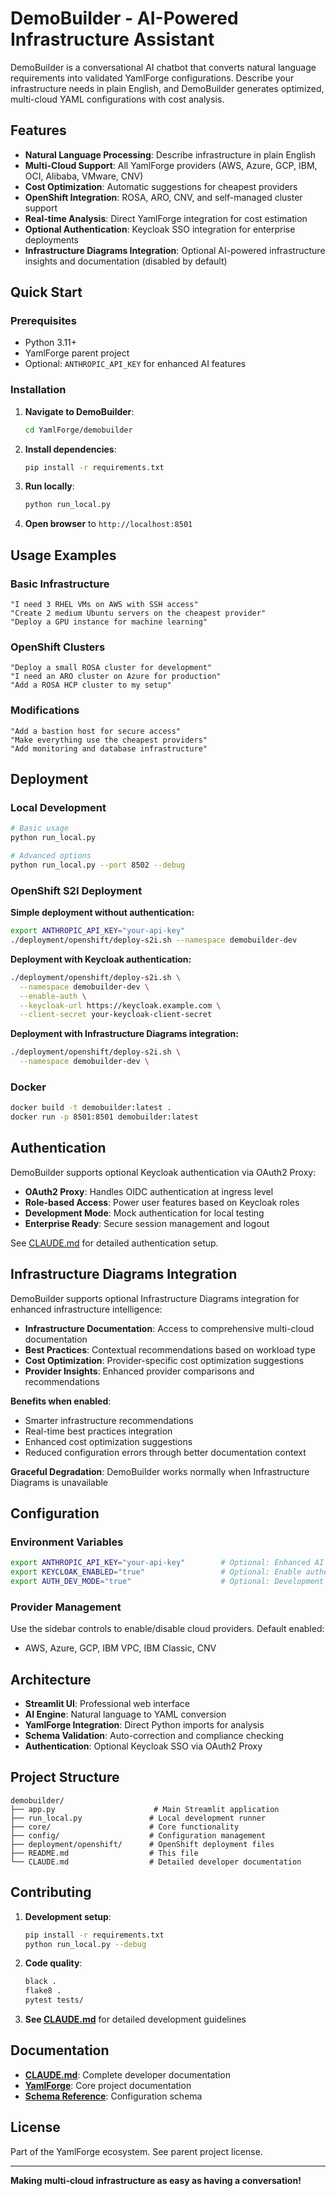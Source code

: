 # DemoBuilder - AI-Powered Infrastructure Assistant

DemoBuilder is a conversational AI chatbot that converts natural language requirements into validated YamlForge configurations. Describe your infrastructure needs in plain English, and DemoBuilder generates optimized, multi-cloud YAML configurations with cost analysis.

## Features

- **Natural Language Processing**: Describe infrastructure in plain English
- **Multi-Cloud Support**: All YamlForge providers (AWS, Azure, GCP, IBM, OCI, Alibaba, VMware, CNV)
- **Cost Optimization**: Automatic suggestions for cheapest providers
- **OpenShift Integration**: ROSA, ARO, CNV, and self-managed cluster support
- **Real-time Analysis**: Direct YamlForge integration for cost estimation
- **Optional Authentication**: Keycloak SSO integration for enterprise deployments
- **Infrastructure Diagrams Integration**: Optional AI-powered infrastructure insights and documentation (disabled by default)

## Quick Start

### Prerequisites
- Python 3.11+
- YamlForge parent project
- Optional: `ANTHROPIC_API_KEY` for enhanced AI features

### Installation

1. **Navigate to DemoBuilder**:
   ```bash
   cd YamlForge/demobuilder
   ```

2. **Install dependencies**:
   ```bash
   pip install -r requirements.txt
   ```

3. **Run locally**:
   ```bash
   python run_local.py
   ```

4. **Open browser** to `http://localhost:8501`

## Usage Examples

### Basic Infrastructure
```
"I need 3 RHEL VMs on AWS with SSH access"
"Create 2 medium Ubuntu servers on the cheapest provider"
"Deploy a GPU instance for machine learning"
```

### OpenShift Clusters
```
"Deploy a small ROSA cluster for development"
"I need an ARO cluster on Azure for production"
"Add a ROSA HCP cluster to my setup"
```

### Modifications
```
"Add a bastion host for secure access"
"Make everything use the cheapest providers"
"Add monitoring and database infrastructure"
```

## Deployment

### Local Development
```bash
# Basic usage
python run_local.py

# Advanced options
python run_local.py --port 8502 --debug
```

### OpenShift S2I Deployment

**Simple deployment without authentication:**
```bash
export ANTHROPIC_API_KEY="your-api-key"
./deployment/openshift/deploy-s2i.sh --namespace demobuilder-dev
```

**Deployment with Keycloak authentication:**
```bash
./deployment/openshift/deploy-s2i.sh \
  --namespace demobuilder-dev \
  --enable-auth \
  --keycloak-url https://keycloak.example.com \
  --client-secret your-keycloak-client-secret
```

**Deployment with Infrastructure Diagrams integration:**
```bash
./deployment/openshift/deploy-s2i.sh \
  --namespace demobuilder-dev \
```

### Docker
```bash
docker build -t demobuilder:latest .
docker run -p 8501:8501 demobuilder:latest
```

## Authentication

DemoBuilder supports optional Keycloak authentication via OAuth2 Proxy:

- **OAuth2 Proxy**: Handles OIDC authentication at ingress level
- **Role-based Access**: Power user features based on Keycloak roles
- **Development Mode**: Mock authentication for local testing
- **Enterprise Ready**: Secure session management and logout

See [CLAUDE.md](CLAUDE.md) for detailed authentication setup.

## Infrastructure Diagrams Integration

DemoBuilder supports optional Infrastructure Diagrams integration for enhanced infrastructure intelligence:

- **Infrastructure Documentation**: Access to comprehensive multi-cloud documentation
- **Best Practices**: Contextual recommendations based on workload type
- **Cost Optimization**: Provider-specific cost optimization suggestions
- **Provider Insights**: Enhanced provider comparisons and recommendations


**Benefits when enabled**:
- Smarter infrastructure recommendations
- Real-time best practices integration
- Enhanced cost optimization suggestions
- Reduced configuration errors through better documentation context

**Graceful Degradation**: DemoBuilder works normally when Infrastructure Diagrams is unavailable

## Configuration

### Environment Variables
```bash
export ANTHROPIC_API_KEY="your-api-key"        # Optional: Enhanced AI features
export KEYCLOAK_ENABLED="true"                 # Optional: Enable authentication
export AUTH_DEV_MODE="true"                    # Optional: Development mode
```

### Provider Management
Use the sidebar controls to enable/disable cloud providers. Default enabled:
- AWS, Azure, GCP, IBM VPC, IBM Classic, CNV

## Architecture

- **Streamlit UI**: Professional web interface
- **AI Engine**: Natural language to YAML conversion
- **YamlForge Integration**: Direct Python imports for analysis
- **Schema Validation**: Auto-correction and compliance checking
- **Authentication**: Optional Keycloak SSO via OAuth2 Proxy

## Project Structure

```
demobuilder/
├── app.py                      # Main Streamlit application
├── run_local.py               # Local development runner
├── core/                      # Core functionality
├── config/                    # Configuration management
├── deployment/openshift/      # OpenShift deployment files
├── README.md                  # This file
└── CLAUDE.md                  # Detailed developer documentation
```

## Contributing

1. **Development setup**:
   ```bash
   pip install -r requirements.txt
   python run_local.py --debug
   ```

2. **Code quality**:
   ```bash
   black .
   flake8 .
   pytest tests/
   ```

3. **See [CLAUDE.md](CLAUDE.md)** for detailed development guidelines

## Documentation

- **[CLAUDE.md](CLAUDE.md)**: Complete developer documentation
- **[YamlForge](../README.md)**: Core project documentation
- **[Schema Reference](../docs/yamlforge-schema.json)**: Configuration schema

## License

Part of the YamlForge ecosystem. See parent project license.

---

**Making multi-cloud infrastructure as easy as having a conversation!**